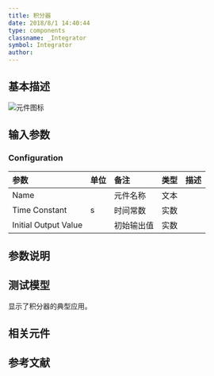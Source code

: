```yaml
---
title: 积分器
date: 2018/8/1 14:40:44
type: components
classname: _Integrator
symbol: Integrator
author: 
---
```

## <span id="comp_desc">基本描述</span>
![元件图标]()

## <span id="comp_params">输入参数</span>
### <span id="comp_params_group_Configuration">Configuration</span>
| 参数 | 单位 | 备注 | 类型 | 描述 |
| :--- | :--- | :--- | :--: | :--- |
| <span id="comp_params_param_Name">Name</span> |  | 元件名称 | 文本 |  |
| <span id="comp_params_param_T">Time Constant</span> | s | 时间常数 | 实数 |  |
| <span id="comp_params_param_Yo">Initial Output Value</span> |  | 初始输出值 | 实数 |  |

[Name]: #comp_params_param_Name "Name"
[Time Constant]: #comp_params_param_T "Time Constant"
[Initial Output Value]: #comp_params_param_Yo "Initial Output Value"


## <span id="comp_remarks">参数说明</span>


## <span id="comp_example">测试模型</span>
[<test name>](<test link>)显示了积分器的典型应用。

## <span id="comp_seealso">相关元件</span>

## <span id="comp_ref">参考文献</span>



